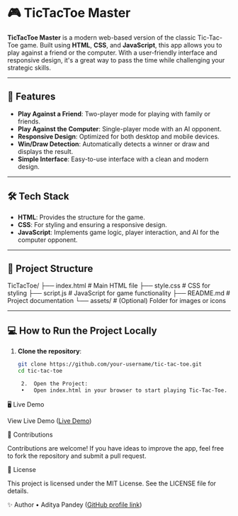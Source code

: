 # 🎮 TicTacToe Master

**TicTacToe Master** is a modern web-based version of the classic Tic-Tac-Toe game. Built using **HTML**, **CSS**, and **JavaScript**, this app allows you to play against a friend or the computer. With a user-friendly interface and responsive design, it's a great way to pass the time while challenging your strategic skills.

---

## 🚀 Features

- **Play Against a Friend**: Two-player mode for playing with family or friends.
- **Play Against the Computer**: Single-player mode with an AI opponent.
- **Responsive Design**: Optimized for both desktop and mobile devices.
- **Win/Draw Detection**: Automatically detects a winner or draw and displays the result.
- **Simple Interface**: Easy-to-use interface with a clean and modern design.

---

## 🛠️ Tech Stack

- **HTML**: Provides the structure for the game.
- **CSS**: For styling and ensuring a responsive design.
- **JavaScript**: Implements game logic, player interaction, and AI for the computer opponent.

---

## 📂 Project Structure

TicTacToe/
├── index.html       # Main HTML file
├── style.css        # CSS for styling
├── script.js        # JavaScript for game functionality
├── README.md        # Project documentation
└── assets/          # (Optional) Folder for images or icons

---

## 💻 How to Run the Project Locally

1. **Clone the repository**:
   ```bash
   git clone https://github.com/your-username/tic-tac-toe.git
   cd tic-tac-toe

	2.	Open the Project:
	•	Open index.html in your browser to start playing Tic-Tac-Toe.

🖥️ Live Demo

View Live Demo
([Live Demo](https://aditya2006p.github.io/KeyForge-Secure-Password-Generator/))

🤝 Contributions

Contributions are welcome! If you have ideas to improve the app, feel free to fork the repository and submit a pull request.

📜 License

This project is licensed under the MIT License. See the LICENSE file for details.

✨ Author
	•	Aditya Pandey
([GitHub profile link](https://github.com/Aditya2006p))

